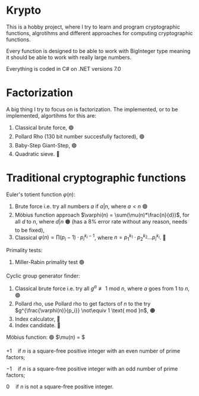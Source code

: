 # Krypto
This is a hobby project, where I try to learn and program cryptographic functions, algrotihms and different approaches for computing cryptographic functions.

Every function is designed to be able to work with BigInteger type meaning it should be able to work with really large numbers.

Everything is coded in C# on .NET versions 7.0

# Factorization
A big thing I try to focus on is factorization.
The implemented, or to be implemented, algortihms for this are:

1. Classical brute force, 🟢
2. Pollard Rho (130 bit number succesfully factored), 🟢
3. Baby-Step Giant-Step, 🟢
4. Quadratic sieve. 🔴


# Traditional cryptographic functions
Euler's totient function $\varphi(n)$:

1. Brute force i.e. try all numbers $a$ if $a|n$, where $a < n$ 🟢
2. Möbius function approach $\varphi(n) = \sum(\mu(n)*\frac{n}{d})$, for all $d$ to $n$, where $d|n$ 🟠 (has a 8% error rate without any reason, needs to be fixed),
3. Classical $\varphi(n) = \prod(p_i-1)\cdot p_i^{k_i-1}$, where $n = p_1^{k_1}\cdot p_2^{k_2} ... p_i^{k_i}$. 🔴 

Primality tests:

1. Miller-Rabin primality test 🟢

Cyclic group generator finder:

1. Classical brute force i.e. try all $g^{a} \not\equiv 1 \text{ mod }n$, where $a$ goes from $1$ to $n$, 🟢
2. Pollard rho, use Pollard rho to get factors of $n$ to the try $g^{\frac{\varphi(n)}{p_i}} \not\equiv 1 \text{ mod }n$, 🟠
3. Index calculator, 🔴
4. Index candidate. 🔴

Möbius function: 🟢
$\mu(n) = $

$+1  \quad \text{if }n\text{ is a square-free positive integer with an even number of prime factors};$

$-1  \quad \text{if }n\text{ is a square-free positive integer with an odd number of prime factors};$

$0  \quad \text{if }n\text{ is not a square-free positive integer}.$

